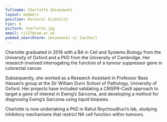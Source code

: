 ```yaml
---
fullname: Charlotte Imianowski
layout: members
position: Doctoral Scientist
tier: d
picture: charlotte.jpg 
email: cji27@cam.ac.uk 
pubmed_searchterm: imianowski cj [author] 
---
```


Charlotte graduated in 2016 with a BA in Cell and Systems Biology from the University of Oxford and a PhD from the University of Cambridge. Her research involved interrogating the function of a tumour suppressor gene in colorectal cancer.

Subsequently, she worked as a Research Assistant in Professor Bass Hassan’s group at the Sir William Dunn School of Pathology, University of Oxford. Her projects have included validating a CRISPR-Cas9 approach to target a gene of interest in Ewing’s Sarcoma, and developing a method for diagnosing Ewing’s Sarcoma using liquid biopsies.

Charlotte is now undertaking a PhD in Rahul Roychoudhuri’s lab, studying inhibitory mechanisms that restrict NK cell function within tumours.
